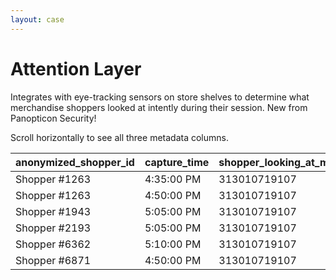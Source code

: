 ```yaml
---
layout: case
---
```


# Attention Layer

Integrates with eye-tracking sensors on store shelves to determine what merchandise shoppers looked at intently during their session. New from Panopticon Security!

<p class="show-mobile">Scroll horizontally to see all three metadata columns.</p>

<div class="table-holder">
    <table>
      <thead>
        <tr>
          <th>anonymized_shopper_id</th>
          <th>capture_time</th>
          <th>shopper_looking_at_merchandise_id</th>
        </tr>
      </thead>
      <tbody>
        <tr>
          <td>Shopper #1263</td>
          <td>4:35:00 PM</td>
          <td>313010719107</td>
        </tr>
        <tr>
          <td>Shopper #1263</td>
          <td>4:50:00 PM</td>
          <td>313010719107</td>
        </tr>
        <tr>
          <td>Shopper #1943</td>
          <td>5:05:00 PM</td>
          <td>313010719107</td>
        </tr>
        <tr>
          <td>Shopper #2193</td>
          <td>5:05:00 PM</td>
          <td>313010719107</td>
        </tr>
        <tr>
          <td>Shopper #6362</td>
          <td>5:10:00 PM</td>
          <td>313010719107</td>
        </tr>
        <tr>
          <td>Shopper #6871</td>
          <td>4:50:00 PM</td>
          <td>313010719107</td>
        </tr>
      </tbody>
    </table>
</div>